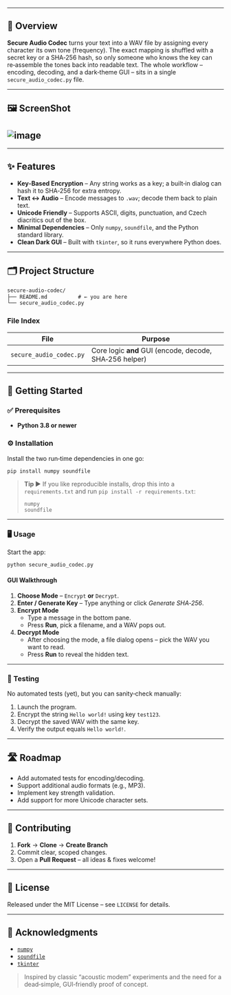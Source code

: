 
---

## 🚀 Overview

**Secure Audio Codec** turns your text into a WAV file by assigning every character its own tone (frequency). The exact mapping is shuffled with a secret key or a SHA‑256 hash, so only someone who knows the key can re‑assemble the tones back into readable text. The whole workflow – encoding, decoding, and a dark‑theme GUI – sits in a single `secure_audio_codec.py` file.



---
## 🖼 ScreenShot
![image](https://github.com/user-attachments/assets/0a11a894-4c39-419c-b5d3-1c56437889b1)
---
---

## ✨ Features

- **Key‑Based Encryption** – Any string works as a key; a built‑in dialog can hash it to SHA‑256 for extra entropy.
- **Text ↔ Audio** – Encode messages to `.wav`; decode them back to plain text.
- **Unicode Friendly** – Supports ASCII, digits, punctuation, and Czech diacritics out of the box.
- **Minimal Dependencies** – Only `numpy`, `soundfile`, and the Python standard library.
- **Clean Dark GUI** – Built with `tkinter`, so it runs everywhere Python does.

---

## 🗂 Project Structure

```txt
secure-audio-codec/
├── README.md          # ← you are here
└── secure_audio_codec.py
```

### File Index

| File                    | Purpose                                                 |
| ----------------------- | ------------------------------------------------------- |
| `secure_audio_codec.py` | Core logic **and** GUI (encode, decode, SHA‑256 helper) |

---

## 🚀 Getting Started

### ✅ Prerequisites

- **Python 3.8 or newer**

### ⚙️ Installation

Install the two run‑time dependencies in one go:

```bash
pip install numpy soundfile
```

> **Tip ▶︎** If you like reproducible installs, drop this into a `requirements.txt` and run `pip install -r requirements.txt`:
>
> ```
> numpy
> soundfile
> ```

---

### 🖥 Usage

Start the app:

```bash
python secure_audio_codec.py
```

#### GUI Walkthrough

1. **Choose Mode** – `Encrypt` **or** `Decrypt`.
2. **Enter / Generate Key** – Type anything or click *Generate SHA‑256*.
3. **Encrypt Mode**
   - Type a message in the bottom pane.
   - Press **Run**, pick a filename, and a WAV pops out.
4. **Decrypt Mode**
   - After choosing the mode, a file dialog opens – pick the WAV you want to read.
   - Press **Run** to reveal the hidden text.

---

### 🧪 Testing

No automated tests (yet), but you can sanity‑check manually:

1. Launch the program.
2. Encrypt the string `Hello world!` using key `test123`.
3. Decrypt the saved WAV with the same key.
4. Verify the output equals `Hello world!`.

---

## 🛣 Roadmap

- Add automated tests for encoding/decoding.
- Support additional audio formats (e.g., MP3).
- Implement key strength validation.
- Add support for more Unicode character sets.

---

## 🤝 Contributing

1. **Fork** → **Clone** → **Create Branch**
2. Commit clear, scoped changes.
3. Open a **Pull Request** – all ideas & fixes welcome!

---

## 📄 License

Released under the MIT License – see `LICENSE` for details.

---

## 🙏 Acknowledgments

- [`numpy`](https://numpy.org/)
- [`soundfile`](https://pysoundfile.readthedocs.io/)
- [`tkinter`](https://docs.python.org/3/library/tkinter.html)

> Inspired by classic “acoustic modem” experiments and the need for a dead‑simple, GUI‑friendly proof of concept.
